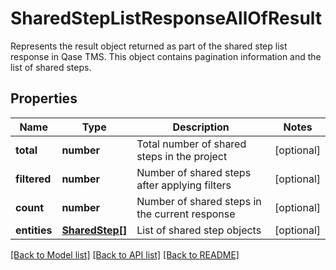 # SharedStepListResponseAllOfResult

Represents the result object returned as part of the shared step list response in Qase TMS. This object contains pagination information and the list of shared steps.

## Properties

Name | Type | Description | Notes
------------ | ------------- | ------------- | -------------
**total** | **number** | Total number of shared steps in the project | [optional]
**filtered** | **number** | Number of shared steps after applying filters | [optional]
**count** | **number** | Number of shared steps in the current response | [optional]
**entities** | [**SharedStep[]**](SharedStep.md) | List of shared step objects | [optional]

[[Back to Model list]](../README.md#documentation-for-models) [[Back to API list]](../README.md#documentation-for-api-endpoints) [[Back to README]](../README.md)
